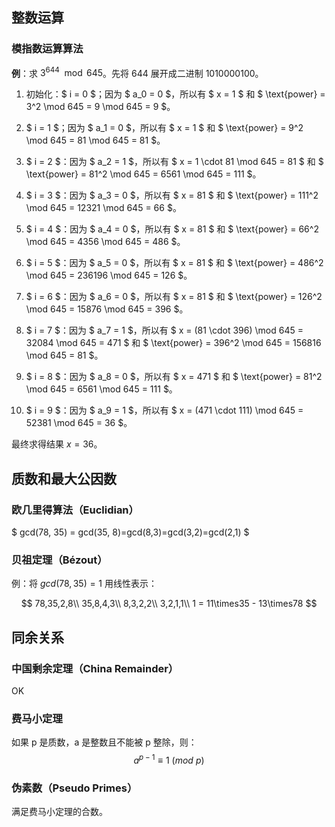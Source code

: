 ## 整数运算

### 模指数运算算法

**例**：求 $3^{644} \mod 645$。先将 644 展开成二进制 1010000100。

1. 初始化：$ i = 0 $；因为 $ a_0 = 0 $，所以有 $ x = 1 $ 和 $ \text{power} = 3^2 \mod 645 = 9 \mod 645 = 9 $。

2. $ i = 1 $；因为 $ a_1 = 0 $，所以有 $ x = 1 $ 和 $ \text{power} = 9^2 \mod 645 = 81 \mod 645 = 81 $。

3. $ i = 2 $：因为 $ a_2 = 1 $，所以有 $ x = 1 \cdot 81 \mod 645 = 81 $ 和 $ \text{power} = 81^2 \mod 645 = 6561 \mod 645 = 111 $。

4. $ i = 3 $：因为 $ a_3 = 0 $，所以有 $ x = 81 $ 和 $ \text{power} = 111^2 \mod 645 = 12321 \mod 645 = 66 $。

5. $ i = 4 $：因为 $ a_4 = 0 $，所以有 $ x = 81 $ 和 $ \text{power} = 66^2 \mod 645 = 4356 \mod 645 = 486 $。

6. $ i = 5 $：因为 $ a_5 = 0 $，所以有 $ x = 81 $ 和 $ \text{power} = 486^2 \mod 645 = 236196 \mod 645 = 126 $。

7. $ i = 6 $：因为 $ a_6 = 0 $，所以有 $ x = 81 $ 和 $ \text{power} = 126^2 \mod 645 = 15876 \mod 645 = 396 $。

8. $ i = 7 $：因为 $ a_7 = 1 $，所以有 $ x = (81 \cdot 396) \mod 645 = 32084 \mod 645 = 471 $ 和 $ \text{power} = 396^2 \mod 645 = 156816 \mod 645 = 81 $。

9. $ i = 8 $：因为 $ a_8 = 0 $，所以有 $ x = 471 $ 和 $ \text{power} = 81^2 \mod 645 = 6561 \mod 645 = 111 $。

10. $ i = 9 $：因为 $ a_9 = 1 $，所以有 $ x = (471 \cdot 111) \mod 645 = 52381 \mod 645 = 36 $。

最终求得结果 $x=36$。

## 质数和最大公因数

### 欧几里得算法（Euclidian）

$
gcd(78, 35) = gcd(35, 8)=gcd(8,3)=gcd(3,2)=gcd(2,1)
$

### 贝祖定理（Bézout）

例：将 $gcd(78,35)=1$ 用线性表示：

$$
78,35,2,8\\
35,8,4,3\\
8,3,2,2\\
3,2,1,1\\
1 = 11\times35 - 13\times78
$$

## 同余关系

### 中国剩余定理（China Remainder）

OK

### 费马小定理

如果 p 是质数，a 是整数且不能被 p 整除，则：
$$
a^{p-1} \equiv 1~(mod~p)
$$

### 伪素数（Pseudo Primes）

满足费马小定理的合数。
